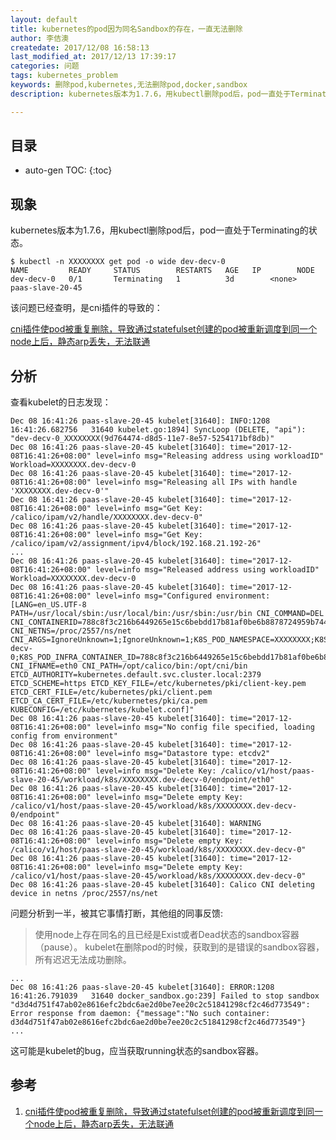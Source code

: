 ```yaml
---
layout: default
title: kubernetes的pod因为同名Sandbox的存在，一直无法删除
author: 李佶澳
createdate: 2017/12/08 16:58:13
last_modified_at: 2017/12/13 17:39:17
categories: 问题
tags: kubernetes_problem
keywords: 删除pod,kubernetes,无法删除pod,docker,sandbox
description: kubernetes版本为1.7.6，用kubectl删除pod后，pod一直处于Terminating的状态

---
```


## 目录
* auto-gen TOC:
{:toc}

## 现象

kubernetes版本为1.7.6，用kubectl删除pod后，pod一直处于Terminating的状态。

	$ kubectl -n XXXXXXXX get pod -o wide dev-decv-0
	NAME         READY     STATUS        RESTARTS   AGE	  IP        NODE
	dev-decv-0   0/1       Terminating   1          3d        <none>    paas-slave-20-45

该问题已经查明，是cni插件的导致的：

[cni插件使pod被重复删除，导致通过statefulset创建的pod被重新调度到同一个node上后，静态arp丢失，无法联通][1]

## 分析

查看kubelet的日志发现：

	Dec 08 16:41:26 paas-slave-20-45 kubelet[31640]: INFO:1208 16:41:26.682756   31640 kubelet.go:1894] SyncLoop (DELETE, "api"): "dev-decv-0_XXXXXXXX(9d764474-d8d5-11e7-8e57-5254171bf8db)"
	Dec 08 16:41:26 paas-slave-20-45 kubelet[31640]: time="2017-12-08T16:41:26+08:00" level=info msg="Releasing address using workloadID" Workload=XXXXXXXX.dev-decv-0
	Dec 08 16:41:26 paas-slave-20-45 kubelet[31640]: time="2017-12-08T16:41:26+08:00" level=info msg="Releasing all IPs with handle 'XXXXXXXX.dev-decv-0'"
	Dec 08 16:41:26 paas-slave-20-45 kubelet[31640]: time="2017-12-08T16:41:26+08:00" level=info msg="Get Key: /calico/ipam/v2/handle/XXXXXXXX.dev-decv-0"
	Dec 08 16:41:26 paas-slave-20-45 kubelet[31640]: time="2017-12-08T16:41:26+08:00" level=info msg="Get Key: /calico/ipam/v2/assignment/ipv4/block/192.168.21.192-26"
	...
	Dec 08 16:41:26 paas-slave-20-45 kubelet[31640]: time="2017-12-08T16:41:26+08:00" level=info msg="Released address using workloadID" Workload=XXXXXXXX.dev-decv-0
	Dec 08 16:41:26 paas-slave-20-45 kubelet[31640]: time="2017-12-08T16:41:26+08:00" level=info msg="Configured environment: [LANG=en_US.UTF-8 PATH=/usr/local/sbin:/usr/local/bin:/usr/sbin:/usr/bin CNI_COMMAND=DEL CNI_CONTAINERID=788c8f3c216b6449265e15c6bebdd17b81af0be6b8878724959b744d9f139c6f CNI_NETNS=/proc/2557/ns/net CNI_ARGS=IgnoreUnknown=1;IgnoreUnknown=1;K8S_POD_NAMESPACE=XXXXXXXX;K8S_POD_NAME=dev-decv-0;K8S_POD_INFRA_CONTAINER_ID=788c8f3c216b6449265e15c6bebdd17b81af0be6b8878724959b744d9f139c6f CNI_IFNAME=eth0 CNI_PATH=/opt/calico/bin:/opt/cni/bin ETCD_AUTHORITY=kubernetes.default.svc.cluster.local:2379 ETCD_SCHEME=https ETCD_KEY_FILE=/etc/kubernetes/pki/client-key.pem ETCD_CERT_FILE=/etc/kubernetes/pki/client.pem ETCD_CA_CERT_FILE=/etc/kubernetes/pki/ca.pem KUBECONFIG=/etc/kubernetes/kubelet.conf]"
	Dec 08 16:41:26 paas-slave-20-45 kubelet[31640]: time="2017-12-08T16:41:26+08:00" level=info msg="No config file specified, loading config from environment"
	Dec 08 16:41:26 paas-slave-20-45 kubelet[31640]: time="2017-12-08T16:41:26+08:00" level=info msg="Datastore type: etcdv2"
	Dec 08 16:41:26 paas-slave-20-45 kubelet[31640]: time="2017-12-08T16:41:26+08:00" level=info msg="Delete Key: /calico/v1/host/paas-slave-20-45/workload/k8s/XXXXXXXX.dev-decv-0/endpoint/eth0"
	Dec 08 16:41:26 paas-slave-20-45 kubelet[31640]: time="2017-12-08T16:41:26+08:00" level=info msg="Delete empty Key: /calico/v1/host/paas-slave-20-45/workload/k8s/XXXXXXXX.dev-decv-0/endpoint"
	Dec 08 16:41:26 paas-slave-20-45 kubelet[31640]: WARNING
	Dec 08 16:41:26 paas-slave-20-45 kubelet[31640]: time="2017-12-08T16:41:26+08:00" level=info msg="Delete empty Key: /calico/v1/host/paas-slave-20-45/workload/k8s/XXXXXXXX.dev-decv-0"
	Dec 08 16:41:26 paas-slave-20-45 kubelet[31640]: time="2017-12-08T16:41:26+08:00" level=info msg="Delete empty Key: /calico/v1/host/paas-slave-20-45/workload/k8s/XXXXXXXX.dev-decv-0"
	Dec 08 16:41:26 paas-slave-20-45 kubelet[31640]: Calico CNI deleting device in netns /proc/2557/ns/net

问题分析到一半，被其它事情打断，其他组的同事反馈:

>使用node上存在同名的且已经是Exist或者Dead状态的sandbox容器（pause）。
>kubelet在删除pod的时候，获取到的是错误的sandbox容器，所有迟迟无法成功删除。

	...
	Dec 08 16:41:26 paas-slave-20-45 kubelet[31640]: ERROR:1208 16:41:26.791039   31640 docker_sandbox.go:239] Failed to stop sandbox "d3d4d751f47ab02e8616efc2bdc6ae2d0be7ee20c2c51841298cf2c46d773549": Error response from daemon: {"message":"No such container: d3d4d751f47ab02e8616efc2bdc6ae2d0be7ee20c2c51841298cf2c46d773549"}
	...

这可能是kubelet的bug，应当获取running状态的sandbox容器。

## 参考

1. [cni插件使pod被重复删除，导致通过statefulset创建的pod被重新调度到同一个node上后，静态arp丢失，无法联通][1]

[1]: http://www.lijiaocn.com/%E9%97%AE%E9%A2%98/2017/12/12/Kubernetes-statefulset-lost-arp.html  "cni插件使pod被重复删除，导致通过statefulset创建的pod被重新调度到同一个node上后，静态arp丢失，无法联通"

